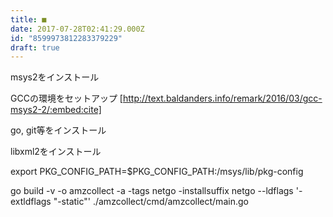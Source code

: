 ```yaml
---
title: ■
date: 2017-07-28T02:41:29.000Z
id: "8599973812283379229"
draft: true
---
```

msys2をインストール

GCCの環境をセットアップ
[http://text.baldanders.info/remark/2016/03/gcc-msys2-2/:embed:cite]

go, git等をインストール

libxml2をインストール

export PKG_CONFIG_PATH=$PKG_CONFIG_PATH:/msys/lib/pkg-config

go build -v -o amzcollect -a -tags netgo -installsuffix netgo --ldflags '-extldflags "-static"' ./amzcollect/cmd/amzcollect/main.go
